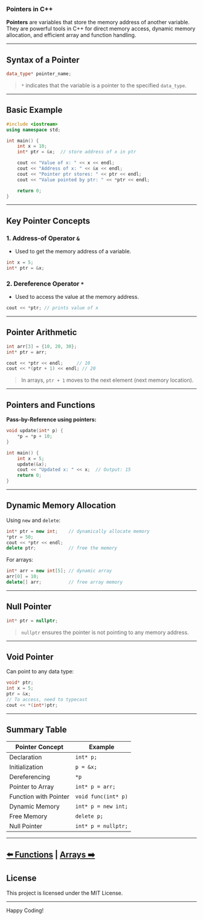 ### **Pointers in C++**

**Pointers** are variables that store the memory address of another variable. They are powerful tools in C++ for direct memory access, dynamic memory allocation, and efficient array and function handling.

---

## **Syntax of a Pointer**

```cpp
data_type* pointer_name;
```

> `*` indicates that the variable is a pointer to the specified `data_type`.

---

## **Basic Example**

```cpp
#include <iostream>
using namespace std;

int main() {
    int x = 10;
    int* ptr = &x;  // store address of x in ptr

    cout << "Value of x: " << x << endl;
    cout << "Address of x: " << &x << endl;
    cout << "Pointer ptr stores: " << ptr << endl;
    cout << "Value pointed by ptr: " << *ptr << endl;

    return 0;
}
```

---

## **Key Pointer Concepts**

### 1. **Address-of Operator `&`**

* Used to get the memory address of a variable.

```cpp
int x = 5;
int* ptr = &x;
```

### 2. **Dereference Operator `*`**

* Used to access the value at the memory address.

```cpp
cout << *ptr; // prints value of x
```

---

## **Pointer Arithmetic**

```cpp
int arr[3] = {10, 20, 30};
int* ptr = arr;

cout << *ptr << endl;     // 10
cout << *(ptr + 1) << endl; // 20
```

> In arrays, `ptr + 1` moves to the next element (next memory location).

---

## **Pointers and Functions**

**Pass-by-Reference using pointers:**

```cpp
void update(int* p) {
    *p = *p + 10;
}

int main() {
    int x = 5;
    update(&x);
    cout << "Updated x: " << x;  // Output: 15
    return 0;
}
```

---

## **Dynamic Memory Allocation**

Using `new` and `delete`:

```cpp
int* ptr = new int;    // dynamically allocate memory
*ptr = 50;
cout << *ptr << endl;
delete ptr;            // free the memory
```

For arrays:

```cpp
int* arr = new int[5]; // dynamic array
arr[0] = 10;
delete[] arr;          // free array memory
```

---

## **Null Pointer**

```cpp
int* ptr = nullptr;
```

> `nullptr` ensures the pointer is not pointing to any memory address.

---

## **Void Pointer**

Can point to any data type:

```cpp
void* ptr;
int x = 5;
ptr = &x;
// To access, need to typecast
cout << *(int*)ptr;
```

---

## Summary Table

| Pointer Concept       | Example             |
| --------------------- | ------------------- |
| Declaration           | `int* p;`           |
| Initialization        | `p = &x;`           |
| Dereferencing         | `*p`                |
| Pointer to Array      | `int* p = arr;`     |
| Function with Pointer | `void func(int* p)` |
| Dynamic Memory        | `int* p = new int;` |
| Free Memory           | `delete p;`         |
| Null Pointer          | `int* p = nullptr;` |

---
[⬅️ Functions](/functions.md)          |        [Arrays ➡️](/array.md) 
---
## **License**
This project is licensed under the MIT License.

---

Happy Coding!
